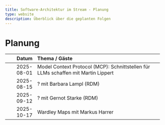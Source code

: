 ```yaml
---
title: Software-Architektur im Stream - Planung
type: website
description: Überblick über die geplanten Folgen
---
```


# Planung

|      Datum | Thema / Gäste                                                                              |
|-----------:|:-------------------------------------------------------------------------------------------|
| 2025-08-01 | Model Context Protocol (MCP): Schnittstellen für LLMs schaffen mit Martin Lippert       |
| 2025-08-15 | ? mit Barbara Lampl (RDM)                                                                    |
| 2025-09-12 | ? mit Gernot Starke (RDM)                                                                   |
| 2025-10-17 | Wardley Maps mit Markus Harrer                                                         |

